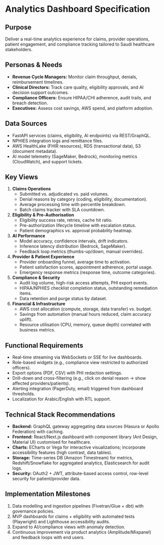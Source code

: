# Analytics Dashboard Specification

## Purpose
Deliver a real-time analytics experience for claims, provider operations, patient engagement, and compliance tracking tailored to Saudi healthcare stakeholders.

## Personas & Needs
* **Revenue Cycle Managers:** Monitor claim throughput, denials, reimbursement timelines.
* **Clinical Directors:** Track care quality, eligibility approvals, and AI decision support outcomes.
* **Compliance Officers:** Ensure HIPAA/CHI adherence, audit trails, and breach detection.
* **Executives:** Assess cost savings, AWS spend, and platform adoption.

## Data Sources
* FastAPI services (claims, eligibility, AI endpoints) via REST/GraphQL.
* NPHIES integration logs and remittance files.
* AWS HealthLake (FHIR resources), RDS (transactional data), S3 (document metadata).
* AI model telemetry (SageMaker, Bedrock), monitoring metrics (CloudWatch), and support tickets.

## Key Views
1. **Claims Operations**
   * Submitted vs. adjudicated vs. paid volumes.
   * Denial reasons by category (coding, eligibility, documentation).
   * Average processing time with percentile breakdown.
   * Batch claims tracker with SLA countdown.
2. **Eligibility & Pre-Authorisation**
   * Eligibility success rate, retries, cache hit ratio.
   * Pre-authorization lifecycle timeline with escalation status.
   * Patient demographics vs. approval probability heatmap.
3. **AI Performance**
   * Model accuracy, confidence intervals, drift indicators.
   * Inference latency distribution (Bedrock, SageMaker).
   * Feedback loop metrics (thumbs-up/down, manual overrides).
4. **Provider & Patient Experience**
   * Provider onboarding funnel, average time to activation.
   * Patient satisfaction scores, appointment adherence, portal usage.
   * Emergency response metrics (response time, outcome categories).
5. **Compliance & Security**
   * Audit log volume, high-risk access attempts, PHI export events.
   * HIPAA/NPHIES checklist completion status, outstanding remediation items.
   * Data retention and purge status by dataset.
6. **Financial & Infrastructure**
   * AWS cost allocation (compute, storage, data transfer) vs. budget.
   * Savings from automation (manual hours reduced, claim accuracy uplift).
   * Resource utilisation (CPU, memory, queue depth) correlated with business metrics.

## Functional Requirements
* Real-time streaming via WebSockets or SSE for live dashboards.
* Role-based widgets (e.g., compliance view restricted to authorized officers).
* Export options (PDF, CSV) with PHI redaction settings.
* Drill-down and cross-filtering (e.g., click on denial reason → show affected providers/patients).
* Alerting integration (PagerDuty, email) triggered from dashboard thresholds.
* Localization for Arabic/English with RTL support.

## Technical Stack Recommendations
* **Backend:** GraphQL gateway aggregating data sources (Hasura or Apollo Federation) with caching.
* **Frontend:** React/Next.js dashboard with component library (Ant Design, Material UI) customised for healthcare.
* **Charts:** ECharts or Vega for interactive visualizations; incorporate accessibility features (high contrast, data tables).
* **Storage:** Time-series DB (Amazon Timestream) for metrics, Redshift/Snowflake for aggregated analytics, Elasticsearch for audit logs.
* **Security:** OAuth2 + JWT, attribute-based access control, row-level security for patient/provider data.

## Implementation Milestones
1. Data modelling and ingestion pipelines (Fivetran/Glue + dbt) with governance policies.
2. MVP dashboards for claims + eligibility with automated tests (Playwright) and Lighthouse accessibility audits.
3. Expand to AI/compliance views with anomaly detection.
4. Continuous improvement via product analytics (Amplitude/Mixpanel) and feedback loops with end users.

